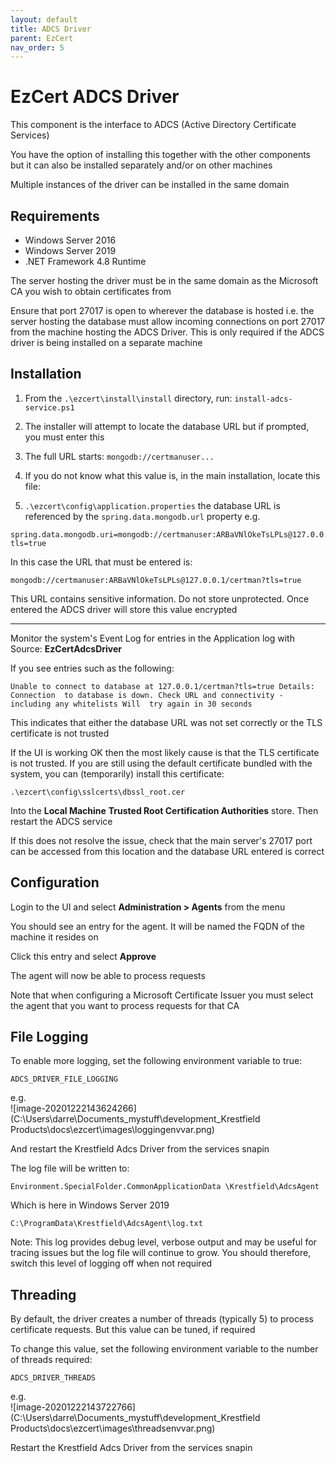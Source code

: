 ```yaml
---
layout: default
title: ADCS Driver
parent: EzCert
nav_order: 5
---
```

# EzCert ADCS Driver

This component is the interface to ADCS (Active Directory Certificate Services)  

You have the option of installing this together with the other components but it can also be installed separately and/or on other machines 

Multiple instances of the driver can be installed in the same domain



## Requirements

- Windows Server 2016
- Windows Server 2019
- .NET Framework 4.8 Runtime

The server hosting the driver must be in the same domain as the Microsoft CA you wish to obtain certificates from

Ensure that port 27017 is open to wherever the database is hosted i.e. the server hosting the database must allow incoming connections on port 27017 from the machine hosting the ADCS Driver. This is only required if the ADCS driver is being installed on a separate machine




## Installation

1. From the ``.\ezcert\install\install`` directory, run:
   ``install-adcs-service.ps1``
   
2. The installer will attempt to locate the database URL but if prompted, you must enter this

3. The full URL starts: ``mongodb://certmanuser...``

4. If you do not know what this value is, in the main installation, locate this file:

5. ``.\ezcert\config\application.properties`` the database URL is referenced by the ``spring.data.mongodb.url`` property e.g.

```properties
spring.data.mongodb.uri=mongodb://certmanuser:ARBaVNlOkeTsLPLs@127.0.0.1/certman?tls=true
```

In this case the URL that must be entered is:

```properties
mongodb://certmanuser:ARBaVNlOkeTsLPLs@127.0.0.1/certman?tls=true
```

This URL contains sensitive information. Do not store unprotected. Once entered the ADCS driver will store this value encrypted

---

Monitor the system's Event Log for entries in the Application log with Source: **EzCertAdcsDriver**  

If you see entries such as the following:

```
Unable to connect to database at 127.0.0.1/certman?tls=true Details: Connection  to database is down. Check URL and connectivity - including any whitelists Will  try again in 30 seconds
```

This indicates that either the database URL was not set correctly or the TLS certificate is not trusted  

If the UI is working OK then the most likely cause is that the TLS certificate is not trusted. If you are still using the default certificate bundled with the system, you can (temporarily) install this certificate:  

   ``.\ezcert\config\sslcerts\dbssl_root.cer``  

Into the **Local Machine** **Trusted Root Certification Authorities** store. Then restart the ADCS service

If this does not resolve the issue, check that the main server's 27017 port can be accessed from this location and the database URL entered is correct



## Configuration

Login to the UI and select **Administration > Agents** from the menu  

You should see an entry for the agent. It will be named the FQDN of the machine it resides on  

Click this entry and select **Approve**  

 The agent will now be able to process requests



Note that when configuring a Microsoft Certificate Issuer you must select the agent that you want to process requests for that CA

   

## File Logging

To enable more logging, set the following environment variable to true:

``ADCS_DRIVER_FILE_LOGGING``

e.g.  
![image-20201222143624266](C:\Users\darre\Documents\_mystuff\development\_Krestfield Products\docs\ezcert\images\loggingenvvar.png)

And restart the Krestfield Adcs Driver from the services snapin

The log file will be written to:

``Environment.SpecialFolder.CommonApplicationData \Krestfield\AdcsAgent``

Which is here in Windows Server 2019

``C:\ProgramData\Krestfield\AdcsAgent\log.txt``



Note: This log provides debug level, verbose output and may be useful for tracing issues but the log file will continue to grow.  You should therefore, switch this level of logging off when not required

 

## Threading

By default, the driver creates a number of threads (typically 5) to process certificate requests. But this value can be tuned, if required

To change this value, set the following environment variable to the number of threads required:  

``ADCS_DRIVER_THREADS``

e.g.  
![image-20201222143722766](C:\Users\darre\Documents\_mystuff\development\_Krestfield Products\docs\ezcert\images\threadsenvvar.png) 

Restart the Krestfield Adcs Driver from the services snapin

